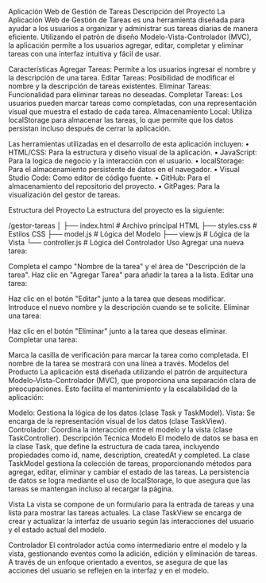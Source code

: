 Aplicación Web de Gestión de Tareas
Descripción del Proyecto
La Aplicación Web de Gestión de Tareas es una herramienta diseñada para ayudar a los usuarios a organizar y administrar sus tareas diarias de manera eficiente. Utilizando el patrón de diseño Modelo-Vista-Controlador (MVC), la aplicación permite a los usuarios agregar, editar, completar y eliminar tareas con una interfaz intuitiva y fácil de usar.

Características
Agregar Tareas: Permite a los usuarios ingresar el nombre y la descripción de una tarea.
Editar Tareas: Posibilidad de modificar el nombre y la descripción de tareas existentes.
Eliminar Tareas: Funcionalidad para eliminar tareas no deseadas.
Completar Tareas: Los usuarios pueden marcar tareas como completadas, con una representación visual que muestra el estado de cada tarea.
Almacenamiento Local: Utiliza localStorage para almacenar las tareas, lo que permite que los datos persistan incluso después de cerrar la aplicación.

Las herramientas utilizadas en el desarrollo de esta aplicación incluyen:
• HTML/CSS: Para la estructura y diseño visual de la aplicación.
• JavaScript: Para la logica de negocio y la interacción con el usuario.
• localStorage: Para el almacenamiento persistente de datos en el navegador.
• Visual Studio Code: Como editor de código fuente.
• GitHub: Para el almacenamiento del repositorio del proyecto.
• GitPages: Para la visualización del gestor de tareas.

Estructura del Proyecto
La estructura del proyecto es la siguiente:

/gestor-tareas
│
├── index.html           # Archivo principal HTML
├── styles.css           # Estilos CSS
├── model.js             # Lógica del Modelo
├── view.js              # Lógica de la Vista
└── controller.js        # Lógica del Controlador
Uso
Agregar una nueva tarea:

Completa el campo "Nombre de la tarea" y el área de "Descripción de la tarea".
Haz clic en "Agregar Tarea" para añadir la tarea a la lista.
Editar una tarea:

Haz clic en el botón "Editar" junto a la tarea que deseas modificar.
Introduce el nuevo nombre y la descripción cuando se te solicite.
Eliminar una tarea:

Haz clic en el botón "Eliminar" junto a la tarea que deseas eliminar.
Completar una tarea:

Marca la casilla de verificación para marcar la tarea como completada. El nombre de la tarea se mostrará con una línea a través.
Modelos del Producto
La aplicación está diseñada utilizando el patrón de arquitectura Modelo-Vista-Controlador (MVC), que proporciona una separación clara de preocupaciones. Esto facilita el mantenimiento y la escalabilidad de la aplicación:

Modelo: Gestiona la lógica de los datos (clase Task y TaskModel).
Vista: Se encarga de la representación visual de los datos (clase TaskView).
Controlador: Coordina la interacción entre el modelo y la vista (clase TaskController).
Descripción Técnica
Modelo
El modelo de datos se basa en la clase Task, que define la estructura de cada tarea, incluyendo propiedades como id, name, description, createdAt y completed. La clase TaskModel gestiona la colección de tareas, proporcionando métodos para agregar, editar, eliminar y cambiar el estado de las tareas. La persistencia de datos se logra mediante el uso de localStorage, lo que asegura que las tareas se mantengan incluso al recargar la página.

Vista
La vista se compone de un formulario para la entrada de tareas y una lista para mostrar las tareas actuales. La clase TaskView se encarga de crear y actualizar la interfaz de usuario según las interacciones del usuario y el estado actual del modelo.

Controlador
El controlador actúa como intermediario entre el modelo y la vista, gestionando eventos como la adición, edición y eliminación de tareas. A través de un enfoque orientado a eventos, se asegura de que las acciones del usuario se reflejen en la interfaz y en el modelo.
